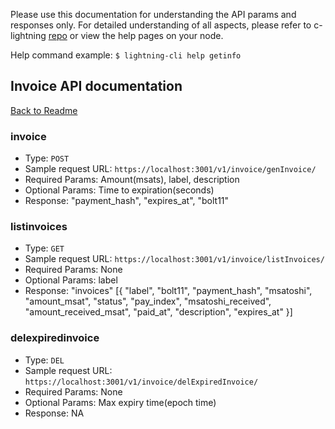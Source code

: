 Please use this documentation for understanding the API params and responses only.
For detailed understanding of all aspects, please refer to c-lightning [repo](https://github.com/ElementsProject/lightning) or view the help pages on your node.

Help command example: `$ lightning-cli help getinfo`

## Invoice API documentation
[Back to Readme](../README.md)

### invoice
- Type: `POST`
- Sample request URL: `https://localhost:3001/v1/invoice/genInvoice/`
- Required Params: Amount(msats), label, description
- Optional Params: Time to expiration(seconds)
- Response:
"payment_hash", "expires_at", "bolt11"

### listinvoices
- Type: `GET`
- Sample request URL: `https://localhost:3001/v1/invoice/listInvoices/`
- Required Params: None
- Optional Params: label
- Response:
"invoices" [{ "label", "bolt11", "payment_hash", "msatoshi", "amount_msat", "status", "pay_index", "msatoshi_received", "amount_received_msat", "paid_at", "description", "expires_at" }]

### delexpiredinvoice
- Type: `DEL`
- Sample request URL: `https://localhost:3001/v1/invoice/delExpiredInvoice/`
- Required Params: None
- Optional Params: Max expiry time(epoch time)
- Response: NA